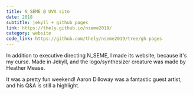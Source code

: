```yaml
---
title: N_SEME @ UVA site
date: 2018
subtitle: jekyll + github pages
link: https://thely.github.io/nseme2019/
category: website
code_link: https://github.com/thely/nseme2019/tree/gh-pages
---
```


In addition to executive directing N_SEME, I made its website, because it's my curse. Made in Jekyll, and the logo/synthesizer creature was made by Heather Mease.

It was a pretty fun weekend! Aaron Dilloway was a fantastic guest artist, and his Q&A is still a highlight.